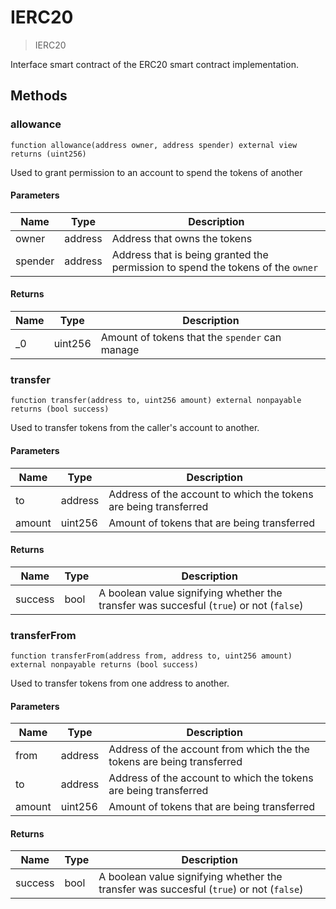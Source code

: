 # IERC20



> IERC20

Interface smart contract of the ERC20 smart contract implementation.



## Methods

### allowance

```solidity
function allowance(address owner, address spender) external view returns (uint256)
```

Used to grant permission to an account to spend the tokens of another



#### Parameters

| Name | Type | Description |
|---|---|---|
| owner | address | Address that owns the tokens |
| spender | address | Address that is being granted the permission to spend the tokens of the `owner` |

#### Returns

| Name | Type | Description |
|---|---|---|
| _0 | uint256 | Amount of tokens that the `spender` can manage |

### transfer

```solidity
function transfer(address to, uint256 amount) external nonpayable returns (bool success)
```

Used to transfer tokens from the caller&#39;s account to another.



#### Parameters

| Name | Type | Description |
|---|---|---|
| to | address | Address of the account to which the tokens are being transferred |
| amount | uint256 | Amount of tokens that are being transferred |

#### Returns

| Name | Type | Description |
|---|---|---|
| success | bool | A boolean value signifying whether the transfer was succesful (`true`) or not (`false`) |

### transferFrom

```solidity
function transferFrom(address from, address to, uint256 amount) external nonpayable returns (bool success)
```

Used to transfer tokens from one address to another.



#### Parameters

| Name | Type | Description |
|---|---|---|
| from | address | Address of the account from which the the tokens are being transferred |
| to | address | Address of the account to which the tokens are being transferred |
| amount | uint256 | Amount of tokens that are being transferred |

#### Returns

| Name | Type | Description |
|---|---|---|
| success | bool | A boolean value signifying whether the transfer was succesful (`true`) or not (`false`) |




